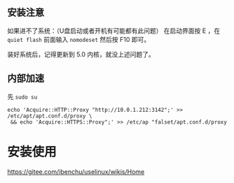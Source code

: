 ## 安装注意
如果进不了系统：（U盘启动或者开机有可能都有此问题）
在启动界面按 E ，在 `quiet flash` 前面输入 `nomodeset` 然后按 F10 即可。

装好系统后，记得更新到 5.0 内核，就没上述问题了。

## 内部加速
先 `sudo su`
```
echo 'Acquire::HTTP::Proxy "http://10.0.1.212:3142";' >> /etc/apt/apt.conf.d/proxy \
 && echo 'Acquire::HTTPS::Proxy";' >> /etc/ap "falset/apt.conf.d/proxy
```

# 安装使用

https://gitee.com/ibenchu/uselinux/wikis/Home
